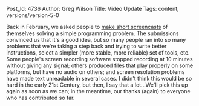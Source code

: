 Post_Id: 4736
Author: Greg Wilson
Title: Video Update
Tags: content, versions/version-5-0

<p>Back in February, we asked people to <a href="{{root_path}}/blog/2012/02/watch-me-trial-run.html">make short screencasts</a> of themselves solving a simple programming problem. The submissions convinced us that it's a good idea, but so many people ran into so many problems that we're taking a step back and trying to write better instructions, select a simpler (more stable, more reliable) set of tools, etc. Some people's screen recording software stopped recording at 10 minutes without giving any signal; others produced files that play properly on some platforms, but have no audio on others; and screen resolution problems have made text unreadable in several cases.  I didn't think this would be so hard in the early 21st Century, but then, I say that a lot...We'll pick this up again as soon as we can; in the meantime, our thanks (again) to everyone who has contributed so far.</p>
